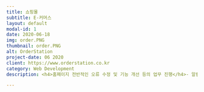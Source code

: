 ```yaml
---
title: 쇼핑몰
subtitle: E-커머스
layout: default
modal-id: 1
date: 2020-06-18
img: order.PNG
thumbnail: order.PNG
alt: OrderStation
project-date: 06 2020
client: https://www.orderstation.co.kr
category: Web Development
description: <h4>홈페이지 전반적인 오류 수정 및 기능 개선 등의 업무 진행</h4>- 알림톡 및 엑셀 다운로드 기능 추가, 일일매출 추출 등의 관리자 업무 간소화 작업<br>- 주문페이지, 장바구니 등의 화면 UI개선 작업 및 기획서 작성 <br>- google analytics를 활용하여 매주 보고서 제공 <br>- 외주 업체 관리 및 일정관리<br><br><h4>사용한 언어</h4>html<br>php<br>javascript<br>css<br>sql

---
```


